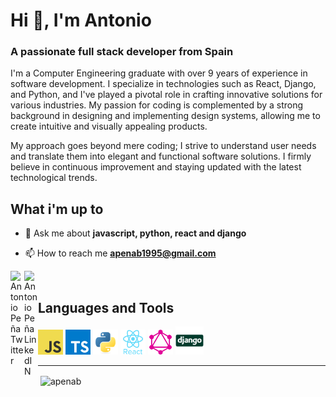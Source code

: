<h1 align="left">Hi 👋, I'm Antonio</h1>
<h3 align="left">A passionate full stack developer from Spain</h3>

I'm a Computer Engineering graduate with over 9 years of experience in software development. I specialize in technologies such as React, Django, and Python, and I've played a pivotal role in crafting innovative solutions for various industries. My passion for coding is complemented by a strong background in designing and implementing design systems, allowing me to create intuitive and visually appealing products.

My approach goes beyond mere coding; I strive to understand user needs and translate them into elegant and functional software solutions. I firmly believe in continuous improvement and staying updated with the latest technological trends.


## What i'm up to

- 💬 Ask me about **javascript, python, react and django**

- 📫 How to reach me **apenab1995@gmail.com**


<a href="https://twitter.com/apenab1995"> 
<img align="left" alt="Antonio Peña Twitter" width="22px" src="https://icongr.am/fontawesome/twitter.svg?size=128&color=70c8ff" /> 
</a>
<a href="https://www.linkedin.com/in/antonio-pe%C3%B1a-batista-880b89196">
<img align="left" alt="Antonio Peña LinkedIN" width="22px" src="https://icongr.am/fontawesome/linkedin.svg?size=128&color=70c8ff" />
</a>


<br />

## Languages and Tools
<code><img height="40" src="https://raw.githubusercontent.com/github/explore/80688e429a7d4ef2fca1e82350fe8e3517d3494d/topics/javascript/javascript.png"></code>
<code><img height="40" src="https://raw.githubusercontent.com/github/explore/80688e429a7d4ef2fca1e82350fe8e3517d3494d/topics/typescript/typescript.png"></code>
<code><img src="https://raw.githubusercontent.com/devicons/devicon/master/icons/python/python-original.svg" alt="python" width="40" height="40" /></code>
<code><img src="https://raw.githubusercontent.com/devicons/devicon/master/icons/react/react-original-wordmark.svg" alt="react" width="40" height="40" /></code>
<code><img height="40" src="https://raw.githubusercontent.com/github/explore/80688e429a7d4ef2fca1e82350fe8e3517d3494d/topics/graphql/graphql.png"></code>
<code><img src="https://raw.githubusercontent.com/devicons/devicon/master/icons/django/django-original.svg" alt="django" width="45" height="45"/></code> 

____
<p>&nbsp;<img align="center" src="https://github-readme-stats.vercel.app/api?username=apenab&show_icons=true&locale=en" alt="apenab" /></p>


